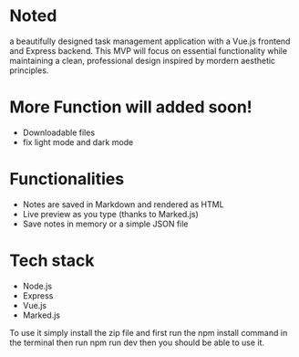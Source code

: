 # Noted
a beautifully designed task management application with a Vue.js frontend and Express backend. This MVP will focus on essential functionality while maintaining a clean, professional design inspired by mordern aesthetic principles.

# More Function will added soon!
- Downloadable files
- fix light mode and dark mode

# Functionalities
- Notes are saved in Markdown and rendered as HTML
- Live preview as you type (thanks to Marked.js)
- Save notes in memory or a simple JSON file

# Tech stack
- Node.js
- Express
- Vue.js
- Marked.js

To use it simply install the zip file and first run the npm install command in the terminal then run npm run dev then you should be able to use it.

